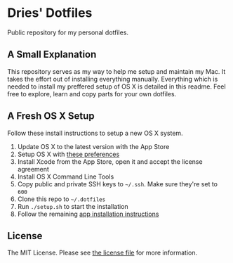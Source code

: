 # Dries' Dotfiles

Public repository for my personal dotfiles.

## A Small Explanation

This repository serves as my way to help me setup and maintain my Mac. It takes the effort out of installing everything manually. Everything which is needed to install my preffered setup of OS X is detailed in this readme. Feel free to explore, learn and copy parts for your own dotfiles.

## A Fresh OS X Setup

Follow these install instructions to setup a new OS X system.

1. Update OS X to the latest version with the App Store
2. Setup OS X with [these preferences](./osx/readme.md)
3. Install Xcode from the App Store, open it and accept the license agreement
4. Install OS X Command Line Tools
5. Copy public and private SSH keys to `~/.ssh`. Make sure they're set to `600`
6. Clone this repo to `~/.dotfiles`
7. Run `./setup.sh` to start the installation
8. Follow the remaining [app installation instructions](./apps/readme.md)

## License

The MIT License. Please see [the license file](license.md) for more information.
